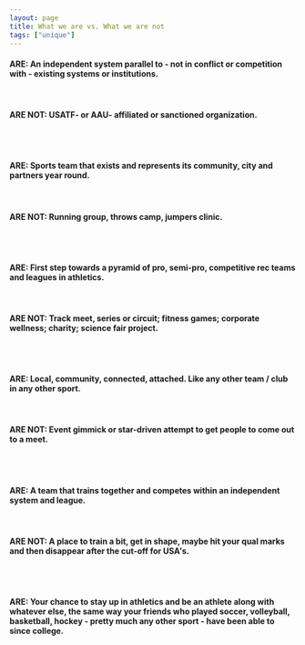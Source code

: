 ```yaml
---
layout: page
title: What we are vs. What we are not
tags: ["unique"]
---
```

<h4>ARE:<span> An independent system parallel to - not in conflict or competition with - existing systems or institutions.</span></h4><br>

<h4>ARE NOT:<span> USATF- or AAU- affiliated or sanctioned organization.</span></h4><br><br>

<h4>ARE:<span> Sports team that exists and represents its community, city and partners year round.</span></h4><br>  
<h4>ARE NOT:<span> Running group, throws camp, jumpers clinic.</span></h4><br><br>

<h4>ARE:<span> First step towards a pyramid of pro, semi-pro, competitive rec teams and leagues in athletics.</span></h4><br>  
<h4>ARE NOT:<span> Track meet, series or circuit; fitness games; corporate wellness; charity; science fair project.</span></h4><br><br>

<h4>ARE:<span> Local, community, connected, attached. Like any other team / club in any other sport.</span></h4><br>  
<h4>ARE NOT:<span> Event gimmick or star-driven attempt to get people to come out to a meet.</span></h4><br><br>

<h4>ARE:<span> A team that trains together and competes within an independent system and league.</span></h4><br>  
<h4>ARE NOT:<span> A place to train a bit, get in shape, maybe hit your qual marks and then disappear after the cut-off for USA's.</span></h4><br><br>

<h4>ARE:<span> Your chance to stay up in athletics and be an athlete along with whatever else, the same way your
friends who played soccer, volleyball, basketball, hockey - pretty much any other sport - have been
able to since college.</span></h4>
